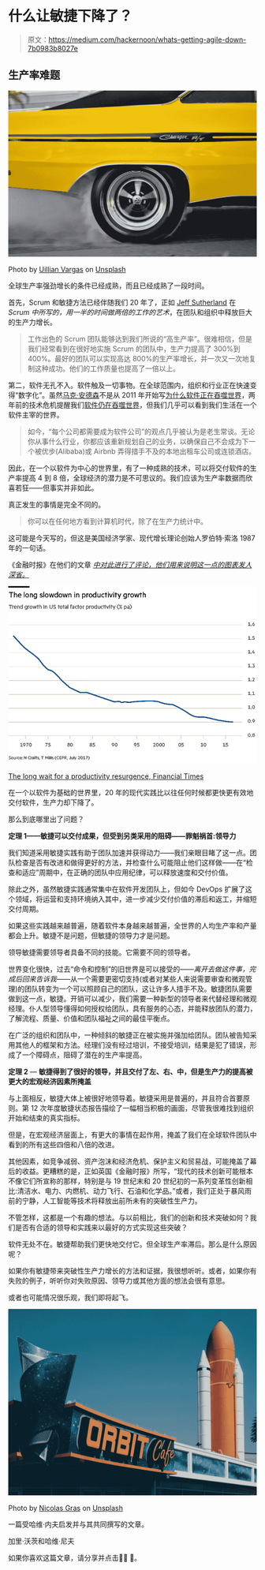 # 什么让敏捷下降了？

> 原文：<https://medium.com/hackernoon/whats-getting-agile-down-7b0983b8027e>

## 生产率难题

![](img/1a2b30cf66379956845ea5bd2401ff2c.png)

Photo by [Uillian Vargas](https://unsplash.com/photos/7oJpVR1inGk?utm_source=unsplash&utm_medium=referral&utm_content=creditCopyText) on [Unsplash](https://unsplash.com/search/photos/fast?utm_source=unsplash&utm_medium=referral&utm_content=creditCopyText)

全球生产率强劲增长的条件已经成熟，而且已经成熟了一段时间。

首先，Scrum 和敏捷方法已经伴随我们 20 年了，正如 [Jeff Sutherland](https://medium.com/u/1612936bed4e?source=post_page-----7b0983b8027e--------------------------------) 在 *Scrum 中所写的，用一半的时间做两倍的工作的艺术*，在团队和组织中释放巨大的生产力增长。

> 工作出色的 Scrum 团队能够达到我们所说的“高生产率”。很难相信，但是我们经常看到在很好地实施 Scrum 的团队中，生产力提高了 300%到 400%。最好的团队可以实现高达 800%的生产率增长，并一次又一次地复制这种成功。他们的工作质量也提高了一倍以上。

第二，软件无孔不入。软件触及一切事物。在全球范围内，组织和行业正在快速变得“数字化”。虽然[马克·安德森](https://medium.com/u/fa65e64cf273?source=post_page-----7b0983b8027e--------------------------------)不是从 2011 年开始写[为什么软件正在吞噬世界](https://www.wsj.com/articles/SB10001424053111903480904576512250915629460)，两年前的技术危机提醒我们[软件仍在吞噬世界](https://techcrunch.com/2016/06/07/software-is-eating-the-world-5-years-later/)，但我们几乎可以看到我们生活在一个软件主宰的世界。

> 如今，“每个公司都需要成为软件公司”的观点几乎被认为是老生常谈。无论你从事什么行业，你都应该重新规划自己的业务，以确保自己不会成为下一个被优步(Alibaba)或 Airbnb 弄得措手不及的本地出租车公司或连锁酒店。

因此，在一个以软件为中心的世界里，有了一种成熟的技术，可以将交付软件的生产率提高 4 到 8 倍，全球经济的潜力是不可思议的。我们应该为生产率数据而欣喜若狂——但事实并非如此。

真正发生的事情是完全不同的。

> 你可以在任何地方看到计算机时代，除了在生产力统计中。

这可能是今天写的，但这是美国经济学家、现代增长理论创始人罗伯特·索洛 1987 年的一句话。

《金融时报》在他们的文章 [*中对此进行了评论，他们用来说明这一点的图表发人深省。*](https://www.ft.com/content/8bea636a-6d78-11e8-852d-d8b934ff5ffa)

![](img/6fc2cbff82b1795110217f1216584b6d.png)

[The long wait for a productivity resurgence, Financial Times](https://www.ft.com/content/8bea636a-6d78-11e8-852d-d8b934ff5ffa)

在一个以软件为基础的世界里，20 年的现代实践比以往任何时候都更快更有效地交付软件，生产力却下降了。

那么到底哪里出了问题？

**定理 1——敏捷可以交付成果，但受到另类采用的阻碍——罪魁祸首:领导力**

我们知道采用敏捷实践有助于团队加速并获得动力——我们亲眼目睹了这一点。团队检查是否有改进和做得更好的方法，并检查什么可能阻止他们这样做——在“检查和适应”周期中，在正确的团队中应用纪律，可以释放速度和交付价值。

除此之外，虽然敏捷实践通常集中在软件开发团队上，但如今 DevOps 扩展了这个领域，将运营和支持环境纳入其中，进一步减少交付价值的滞后和返工，并缩短交付周期。

如果这些实践越来越普遍，随着软件本身越来越普遍，全世界的人均生产率和产量都会上升。敏捷不是问题，但敏捷的领导力才是问题。

领导敏捷需要领导者具备不同的技能。它需要不同的领导者。

世界变化很快，过去“命令和控制”的旧世界是可以接受的——*离开去做这件事，完成后回来告诉我*——从一个需要更密切支持(或者对某些人来说需要审查和微观管理)的团队转变为一个可以照顾自己的团队，这让许多人措手不及。敏捷团队需要做到这一点，敏捷。开销可以减少，我们需要一种新型的领导者来代替经理和微观经理。仆人型领导懂得如何授权给团队，具有服务的心态，并能释放团队的潜力，了解流程、质量、价值和团队福祉之间的最佳平衡点。

在广泛的组织和团队中，一种倾斜的敏捷正在被实施并强加给团队。团队被告知采用其他人的框架和方法。经理们没有经过培训，不接受培训，结果是犯了错误，形成了一个障碍点，阻碍了潜在的生产率提高。

**定理 2** — **敏捷得到了很好的领导，并且交付了左、右、中，但是生产力的提高被更大的宏观经济因素所掩盖**

与上面相反，敏捷大体上被很好地领导着。敏捷采用是普遍的，并且符合首要原则。第 12 次年度敏捷状态报告描绘了一幅相当积极的画面，尽管我很难找到组织开始和结束的真实指标。

但是，在宏观经济层面上，有更大的事情在起作用，掩盖了我们在全球软件团队中看到的所有这些四倍和八倍的改进。

其他因素，如竞争减弱、资产泡沫和经济危机、保护主义和贸易战，可能掩盖了幕后的收益。更糟糕的是，正如英国《金融时报》所写，“现代的技术创新可能根本不像它们所宣称的那样，特别是与 19 世纪末和 20 世纪初的一系列变革性创新相比:清洁水、电力、内燃机、动力飞行、石油和化学品。”或者，我们正处于暴风雨前的宁静，人工智能等技术将释放出前所未有的突破性生产力。

不管怎样，这都是一个有趣的想法。与以前相比，我们的创新和技术突破如何？我们是否有合适的领导和实践来以最好的方式实现这些突破？

软件无处不在。敏捷帮助我们更快地交付它。但全球生产率滞后。那么是什么原因呢？

如果你有敏捷带来突破性生产力增长的方法和证据，我很想听听。或者，如果你有失败的例子，听听你对失败原因、领导力或其他方面的想法会很有意思。

或者也可能情况很乐观，我们即将起飞。

![](img/9e74ebd2f8d5af6088b0cd3575c64e39.png)

Photo by [Nicolas Gras](https://unsplash.com/photos/s680F2335KI?utm_source=unsplash&utm_medium=referral&utm_content=creditCopyText) on [Unsplash](https://unsplash.com/search/photos/rocket-launch?utm_source=unsplash&utm_medium=referral&utm_content=creditCopyText)

一篇受哈维·内夫启发并与其共同撰写的文章。

加里·沃茨和哈维·尼夫

如果你喜欢这篇文章，请分享并点击👏👏 👏。